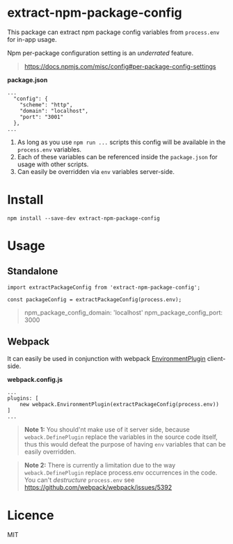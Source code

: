 # extract-npm-package-config

This package can extract npm package config variables from `process.env` for in-app usage.

Npm per-package configuration setting is an *underrated* feature.
> https://docs.npmjs.com/misc/config#per-package-config-settings

**package.json**
```
...
  "config": {
    "scheme": "http",
    "domain": "localhost",
    "port": "3001"
  },
...
```
1. As long as you use `npm run ...` scripts this config will be available in the `process.env` variables.
2. Each of these variables can be referenced inside the `package.json` for usage with other scripts.
3. Can easily be overridden via `env` variables server-side.

# Install
`npm install --save-dev extract-npm-package-config`

# Usage

## Standalone
```
import extractPackageConfig from 'extract-npm-package-config';

const packageConfig = extractPackageConfig(process.env);
```
> npm_package_config_domain: 'localhost' 
> npm_package_config_port: 3000

## Webpack

It can easily be used in conjunction with webpack [EnvironmentPlugin](https://webpack.js.org/plugins/environment-plugin/) client-side.

**webpack.config.js**
```
...
plugins: [
    new webpack.EnvironmentPlugin(extractPackageConfig(process.env))
]
...
```

> **Note 1:** You should'nt make use of it server side, because `weback.DefinePlugin` replace the variables in the source code itself,
>thus this would defeat the purpose of having `env` variables that can be easily overridden.

> **Note 2:** There is currently a limitation due to the way `weback.DefinePlugin` replace process.env occurrences in the code.
> You can't *destructure* `process.env` see https://github.com/webpack/webpack/issues/5392 


# Licence

MIT